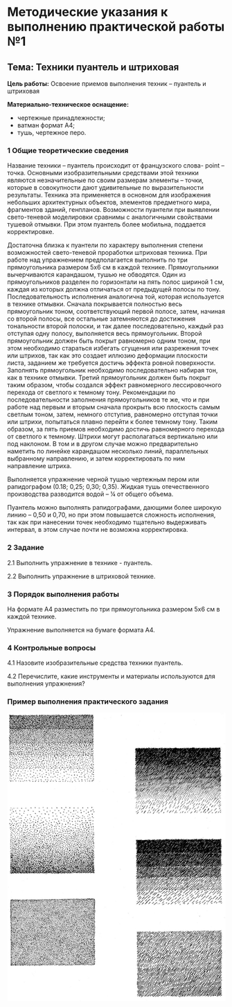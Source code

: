 # Методические указания к выполнению практической работы №1

## Тема: Техники пуантель и штриховая

**Цель работы:** Освоение приемов выполнения техник – пуантель и штриховая

**Материально-техническое оснащение:**

*   чертежные принадлежности;
*   ватман формат А4;
*   тушь, чертежное перо.

### 1 Общие теоретические сведения

Название техники – пуантель происходит от французского слова- point – точка. Основными изобразительными средствами этой техники являются незначительные по своим размерам элементы – точки, которые в совокупности дают удивительные по выразительности результаты. Техника эта применяется в основном для изображения небольших архитектурных объектов, элементов предметного мира, фрагментов зданий, генпланов. Возможности пуантели при выявлении свето-теневой моделировки сравнимы с аналогичными свойствами тушевой отмывки. При этом пуантель более мобильна, поддается корректировке.

Достаточна близка к пуантели по характеру выполнения степени возможностей свето-теневой проработки штриховая техника. При работе над упражнением предполагается выполнить по три прямоугольника размером 5x6 см в каждой технике. Прямоугольники вычерчиваются карандашом, тушью не обводятся. Один из прямоугольников разделен по горизонтали на пять полос шириной 1 см, каждая из которых должна отличаться от предыдущей полосы по тону. Последовательность исполнения аналогична той, которая используется в технике отмывки. Сначала покрывается полностью весь прямоугольник тоном, соответствующий первой полосе, затем, начиная со второй полосы, все остальные затемняются до достижения тональности второй полоски, и так далее последовательно, каждый раз отступая одну полосу, выполняется весь прямоугольник. Второй прямоугольник должен быть покрыт равномерно одним тоном, при этом необходимо стараться избегать сгущения или разрежения точек или штрихов, так как это создает иллюзию деформации плоскости листа, заданием же требуется достичь эффекта ровной поверхности. Заполнять прямоугольник необходимо последовательно набирая тон, как в технике отмывки. Третий прямоугольник должен быть покрыт таким образом, чтобы создался эффект равномерного лессировочного перехода от светлого к темному тону. Рекомендации по последовательности заполнения прямоугольников те же, что и при работе над первым и вторым сначала прокрыть всю плоскость самым светлым тоном, затем, немного отступив, равномерно отступая точки или штрихи, попытаться плавно перейти к более темному тону. Таким образом, за пять приемов необходимо достичь равномерного перехода от светлого к темному. Штрихи могут располагаться вертикально или под наклоном. В том и в другом случае можно предварительно наметить по линейке карандашом несколько линий, параллельных выбранному направлению, и затем корректировать по ним направление штриха.

Выполняется упражнение черной тушью чертежным пером или рапидографом (0.18; 0,25; 0,30; 0,35). Жидкая тушь отечественного производства разводится водой – ¼ от общего объема.

Пуантель можно выполнять рапидографами, дающими более широкую линию – 0,50 и 0,70, но при этом повышается сложность исполнения, так как при нанесении точек необходимо тщательно выдерживать интервал, в этом случае почти не возможна корректировка.

### 2 Задание

2.1 Выполнить упражнение в технике - пуантель.

2.2 Выполнить упражнение в штриховой технике.

### 3 Порядок выполнения работы

На формате А4 разместить по три прямоугольника размером 5x6 см в каждой технике.

Упражнение выполняется на бумаге формата А4.

### 4 Контрольные вопросы

4.1 Назовите изобразительные средства техники пуантель.

4.2 Перечислите, какие инструменты и материалы используются для выполнения упражнения?

### Пример выполнения практического задания

![пуантель и штриховая Лари](assets/puantel_i_shtrihovaya_lari.jpeg)